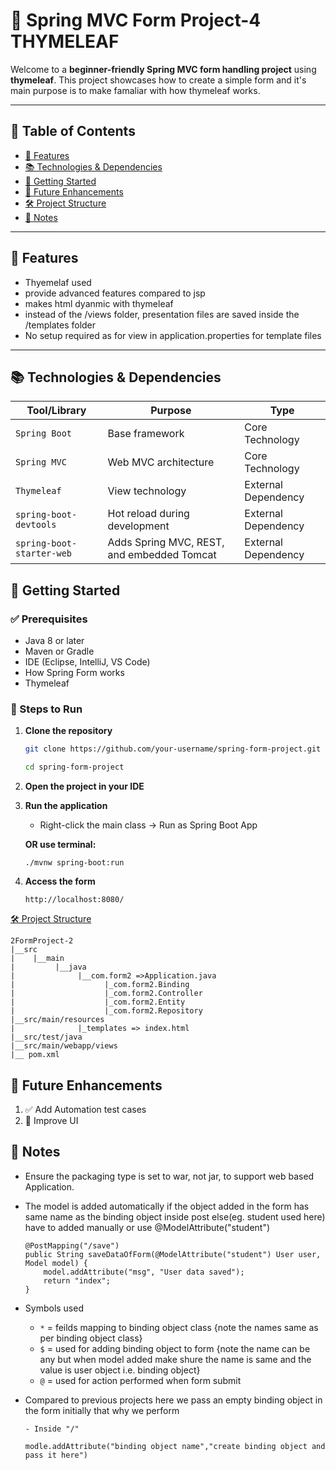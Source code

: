 # 🌿 Spring MVC Form Project-4 **THYMELEAF**

Welcome to a **beginner-friendly Spring MVC form handling project** using **thymeleaf**. This project showcases how to create a simple form and it's main purpose is to make famaliar with how thymeleaf works.

---

## 📘 Table of Contents

- [🌟 Features](#-features)
- [📚 Technologies & Dependencies](#-technologies--dependencies)
- [🚀 Getting Started](#-getting-started)
- [🎯 Future Enhancements](#-future-enhancements)
- [🛠️ Project Structure](#-project-structure)
- [📝 Notes](#-notes)

---

## 🌟 Features

- Thyemelaf used
- provide advanced features compared to jsp
- makes html dyanmic with thymeleaf
- instead of the /views folder, presentation files are saved inside the /templates folder
- No setup required as for view in application.properties for template files

---

## 📚 Technologies & Dependencies

| Tool/Library              | Purpose                                    | Type                |
| ------------------------- | ------------------------------------------ | ------------------- |
| `Spring Boot`             | Base framework                             | Core Technology     |
| `Spring MVC`              | Web MVC architecture                       | Core Technology     |
| `Thymeleaf`               | View technology                            | External Dependency |
| `spring-boot-devtools`    | Hot reload during development              | External Dependency |
| `spring-boot-starter-web` | Adds Spring MVC, REST, and embedded Tomcat | External Dependency |

## 🚀 Getting Started

### ✅ Prerequisites

- Java 8 or later
- Maven or Gradle
- IDE (Eclipse, IntelliJ, VS Code)
- How Spring Form works
- Thymeleaf

### 🔧 Steps to Run

1. **Clone the repository**

   ```bash
   git clone https://github.com/your-username/spring-form-project.git

   cd spring-form-project
   ```

2. **Open the project in your IDE**

3. **Run the application**

   - Right-click the main class → Run as Spring Boot App

   **OR use terminal:**

   ```
   ./mvnw spring-boot:run

   ```

4. **Access the form**

   ```
   http://localhost:8080/
   ```

[🛠️ Project Structure](#-project-structure)

```
2FormProject-2
|__src
|    |__main
|         |__java
|              |__com.form2 =>Application.java
|                    |_com.form2.Binding
|                    |_com.form2.Controller
|                    |_com.form2.Entity
|                    |_com.form2.Repository
|__src/main/resources
|              |_templates => index.html
|__src/test/java
|__src/main/webapp/views
|__ pom.xml

```

## 🎯 Future Enhancements

1. ✅ Add Automation test cases
2. 🎨 Improve UI

## 📝 Notes

- Ensure the packaging type is set to war, not jar, to support web based Application.
- The model is added automatically if the object added in the form has same name as the binding object inside post else(eg. student used here) have to added manually or use @ModelAttribute("student")
  ```
  @PostMapping("/save")
  public String saveDataOfForm(@ModelAttribute("student") User user, Model model) {
      model.addAttribute("msg", "User data saved");
      return "index";
  }
  ```
- Symbols used

  - `*` = feilds mapping to binding object class {note the names same as per binding object class}
  - `$` = used for adding binding object to form {note the name can be any but when model added make shure the name is same and the value is user object i.e. binding object}
  - `@` = used for action performed when form submit

- Compared to previous projects here we pass an empty binding object in the form initially that why we perform

  ```
  - Inside "/"

  modle.addAttribute("binding object name","create binding object and pass it here")

  ```
